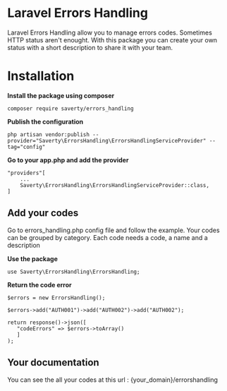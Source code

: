 # Laravel Errors Handling

Laravel Errors Handling allow you to manage errors codes. Sometimes HTTP status aren't enought. With this package you can create your own status with a short description to share it with your team.

# Installation
**Install the package using composer**

    composer require saverty/errors_handling

**Publish the configuration**

    php artisan vendor:publish --provider="Saverty\ErrorsHandling\ErrorsHandlingServiceProvider" --tag="config"

**Go to your app.php and add the provider**

    "providers"[
		...
	    Saverty\ErrorsHandling\ErrorsHandlingServiceProvider::class,
	]


## Add your codes

Go to errors_handling.php config file and follow the example. Your codes can be grouped by category. 
Each code needs a code, a name and a description


**Use the package**

    use Saverty\ErrorsHandling\ErrorsHandling;
    
**Return the code error**

    $errors = new ErrorsHandling();
    
    $errors->add("AUTH001")->add("AUTH002")->add("AUTH002");
    
    return response()->json([
       "codeErrors" => $errors->toArray()
       ]
    );
    

## Your documentation

You can see the all your codes at this url : {your_domain}/errorshandling

